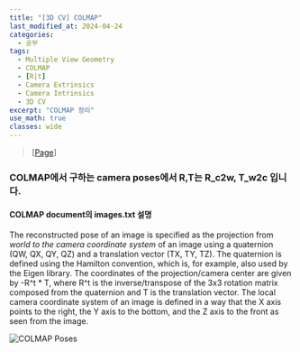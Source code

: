 ```yaml
---
title: "[3D CV] COLMAP"
last_modified_at: 2024-04-24
categories:
  - 공부
tags:
  - Multiple View Geometry
  - COLMAP
  - [R|t]
  - Camera Extrinsics
  - Camera Intrinsics
  - 3D CV
excerpt: "COLMAP 정리"
use_math: true
classes: wide
---
```


> [[Page](https://colmap.github.io/format.html)] 

### COLMAP에서 구하는 camera poses에서 R,T는 R_c2w, T_w2c 입니다.

#### COLMAP document의 images.txt 설명

The reconstructed pose of an image is specified as the projection from _world to the camera coordinate system_ of an image using a quaternion (QW, QX, QY, QZ) and a translation vector (TX, TY, TZ). 
The quaternion is defined using the Hamilton convention, which is, for example, also used by the Eigen library. 
The coordinates of the projection/camera center are given by -R^t * T, where R^t is the inverse/transpose of the 3x3 rotation matrix composed from the quaternion and T is the translation vector. 
The local camera coordinate system of an image is defined in a way that the X axis points to the right, the Y axis to the bottom, and the Z axis to the front as seen from the image.

![COLMAP Poses](https://github.com/sandokim/sandokim.github.io/tree/master/assets/img/COLMAP/COLMAP_poses.jpg)




